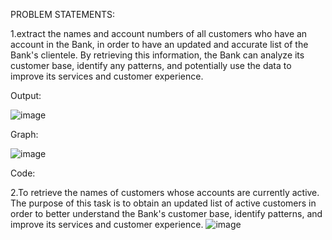 PROBLEM STATEMENTS:

1.extract the names and account numbers of all customers who have an account in the Bank, in order to have an updated and accurate list of the Bank's clientele. By retrieving this information, the Bank can analyze its customer base, identify any patterns, and potentially use the data to improve its services and customer experience.

Output:

![image](https://github.com/AISHWARYA-THOMAS/MBA-BDM-/assets/125996803/760050a7-414f-4da1-adb2-e01adfce6db4)

Graph:

![image](https://github.com/AISHWARYA-THOMAS/MBA-BDM-/assets/125996803/5998a939-55db-4b21-b0d9-4901c74320f2)

Code:


 2.To retrieve the names of customers whose accounts are currently active. The purpose of this task is to obtain an updated list of active customers in order to better understand the Bank's customer base, identify patterns, and improve its services and customer experience.
![image](https://github.com/AISHWARYA-THOMAS/MBA-BDM-/assets/125996803/69954343-4d8d-460e-ab5b-f1e37916d3f7)





